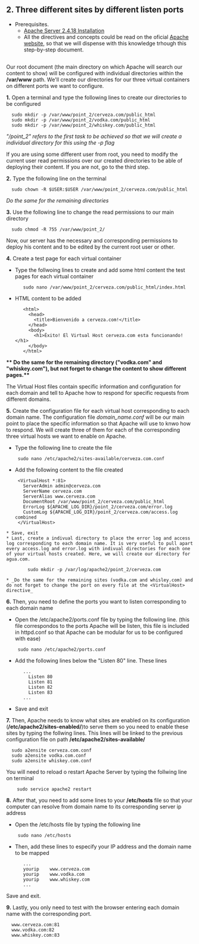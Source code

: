 
## 2. Three different sites by different listen ports

* Prerequisites. 
   * [Apache Server 2.4.18 Installation](https://github.com/ddufale/Network-Services-Management/blob/master/Apache%202.4.18%20on%20Ubuntu%2016.04%20LTS/Install%20Apache%202.4.8.md)
   * All the directives and concepts could be read on the oficial [Apache website](https://httpd.apache.org/docs/2.4/), so that we will dispense with this knowledge trhough this step-by-step document.
   
##

Our root document (the main directory on which Apache will search our content to show) will be configured with individual 
directories within the **/var/www** path. We'll create our directories for our three virtual containers on different ports 
we want to configure.

  **1.** Open a terminal and type the following lines to create our directories to be configured
  
      sudo mkdir -p /var/www/point_2/cerveza.com/public_html
      sudo mkdir -p /var/www/point_2/vodka.com/public_html
      sudo mkdir -p /var/www/point_2/whiskey.com/public_html

_"/point_2" refers to the first task to be achieved so that we will create a individual directory for this using the -p flag_

If you are using some different user from root, you need to modify the current user read permissions over our created directories 
to be able of deploying their content. If you are not, go to the third step.

  **2.** Type the following line on the terminal
      
      sudo chown -R $USER:$USER /var/www/point_2/cerveza.com/public_html
      
  _Do the same for the remaining directories_
  
  **3.** Use the following line to change the read permissions to our main directory

      sudo chmod -R 755 /var/www/point_2/
      
Now, our server has the necessary and corresponding permissions to deploy his content and to be edited by the current root user or other.

  **4.** Create a test page for each virtual container
  
   * Type the follwoing lines to create and add some html content the test pages for each virtual container
            
            sudo nano /var/www/point_2/cerveza.com/public_html/index.html
            
   * HTML content to be added
            
            <html>
              <head>
                <title>Bienvenido a cerveza.com!</title>
              </head>
              <body>
                <h1>Éxito! El Virtual Host cerveza.com esta funcionando!</h1>
              </body>
            </html>
            
  __** Do the same for the remaining directory ("vodka.com" and "whiskey.com"), but not forget to change the content
  to show different pages.**__

The Virtual Host files contain specific information and configuration for each domain and tell to Apache how to respond
for specific requests from different domains.


  **5.** Create the configuration file for each virtual host corresponding to each domain name. The configuration file _domain_name.conf_ will be our main point to place the specific information so that Apache will use to knwo how to respond. We will create three of them for each of the corresponding three virtual hosts we want to enable on Apache.
  
   * Type the following line to create the file
        
          sudo nano /etc/apache2/sites-available/cerveza.com.conf 
   
   * Add the following content to the file created
          
          <VirtualHost *:81>
            ServerAdmin admin@cerveza.com
            ServerName cerveza.com
            ServerAlias www.cerveza.com
            DocumentRoot /var/www/point_2/cerveza.com/public_html
            ErrorLog ${APACHE_LOG_DIR}/point_2/cerveza.com/error.log
            CustomLog ${APACHE_LOG_DIR}/point_2/cerveza.com/access.log combined
          </VirtualHost>
    
    * Save, exit 
    * Last, create a indivual directory to place the error log and access log corresponding to each domain name. It is very useful to pull apart every access.log and error.log with indivual directories for each one of your virtual hosts created. Here, we will create our directory for agua.com.
    
            sudo mkdir -p /var/log/apache2/point_2/cerveza.com
            
    * _Do the same for the remaining sites (vodka.com and whisley.com) and do not forget to change the port on every file at the <VirtualHost> directive_
    
  **6.** Then, you need to define the ports you want to listen corresponding to each domain name
  
   * Open the /etc/apache2/ports.conf file by typing the following line. (this file correspondos to the ports Apache will be listen, this file is included in httpd.conf so that Apache can be modular for us to be configured with ease)
   
          sudo nano /etc/apache2/ports.conf 
        
   * Add the following lines below the "Listen 80" line. These lines 
        
            ...
              Listen 80
              Listen 81
              Listen 82
              Listen 83
            ...
            
   * Save and exit
  
  **7.** Then, Apache needs to know what sites are enabled on its configuration (**/etc/apache2/sites-enabled/**)to serve them so you need to enable these sites by typing the follwing lines. This lines will be linked to the previous configuration file on path **/etc/apache2/sites-available/**
      
      sudo a2ensite cerveza.com.conf 
      sudo a2ensite vodka.com.conf 
      sudo a2ensite whiskey.com.conf 
    
      
   You will need to reload o restart Apache Server by typing the follwing line on terminal
        
        sudo service apache2 restart
  
  **8.** After that, you need to add some lines to your **/etc/hosts** file so that your computer can resolve from domain name to its corresponding server ip address
  
   * Open the /etc/hosts file by typing the following line
      
          sudo nano /etc/hosts
   
   * Then, add these lines to especify your IP address and the domain name to be mapped
   
            ...
            yourip    www.cerveza.com
            yourip    www.vodka.com
            yourip    www.whiskey.com
            ...
          
   Save and exit.
   
  **9.** Lastly, you only need to test with the browser entering each domain name with the corresponding port.
      
      www.cerveza.com:81
      www.vodka.com:82
      www.whiskey.com:83
   
   
   
   
   
   

